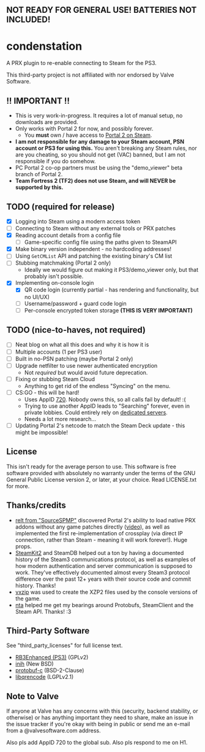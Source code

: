 ## NOT READY FOR GENERAL USE! BATTERIES NOT INCLUDED!

# condenstation

A PRX plugin to re-enable connecting to Steam for the PS3.

This third-party project is not affiliated with nor endorsed by Valve Software.

## !! IMPORTANT !!

* This is very work-in-progress. It requires a lot of manual setup, no downloads are provided.
* Only works with Portal 2 for now, and possibly forever.
    * You **must** own / have access to [Portal 2 on Steam](https://store.steampowered.com/app/620/).
* **I am not responsible for any damage to your Steam account, PSN account or PS3 for using this.** You aren't breaking any Steam rules, nor are you cheating, so you should not get (VAC) banned, but I am not responsible if you do somehow.
* PC Portal 2 co-op partners must be using the "demo_viewer" beta branch of Portal 2.
* **Team Fortress 2 (TF2) does not use Steam, and will NEVER be supported by this.**

## TODO (required for release)

* [x] Logging into Steam using a modern access token
* [ ] Connecting to Steam without any external tools or PRX patches
* [x] Reading account details from a config file
    * [ ] Game-specific config file using the paths given to SteamAPI
* [x] Make binary version independent - no hardcoding addresses!
* [ ] Using `GetCMList` API and patching the existing binary's CM list
* [ ] Stubbing matchmaking (Portal 2 only)
    * Ideally we would figure out making it PS3/demo_viewer only, but that probably isn't possible.
* [x] Implementing on-console login
    * [x] QR code login (currently partial - has rendering and functionality, but no UI/UX)
    * [ ] Username/password + guard code login
    * [ ] Per-console encrypted token storage **(THIS IS VERY IMPORTANT)**

## TODO (nice-to-haves, not required)

* [ ] Neat blog on what all this does and why it is how it is
* [ ] Multiple accounts (1 per PS3 user)
* [ ] Built in no-PSN patching (maybe Portal 2 only)
* [ ] Upgrade netfilter to use newer authenticated encryption
   * Not *required* but would avoid future deprecation.
* [ ] Fixing or stubbing Steam Cloud
   * Anything to get rid of the endless "Syncing" on the menu.
* [ ] CS:GO - this will be hard!
   * Uses AppID [720](https://steamdb.info/app/720/). Nobody owns this, so all calls fail by default! :(
   * Trying to use another AppID leads to "Searching" forever, even in private lobbies. Could entirely rely on [dedicated servers](https://steamdb.info/app/790/).
   * Needs a lot more research...
* [ ] Updating Portal 2's netcode to match the Steam Deck update - this might be impossible!

## License

This isn't ready for the average person to use. This software is free software
provided with absolutely no warranty under the terms of the GNU General Public
License version 2, or later, at your choice. Read LICENSE.txt for more.

## Thanks/credits

* [relt from "SourceSPMP"](https://github.com/SourceSPMP/PS3Plugins) discovered Portal 2's ability to load native PRX addons without any game patches directly ([video](https://www.youtube.com/watch?v=3_jE5osEfRo)), as well as implemented the first re-implementation of crossplay (via direct IP connection, rather than Steam - meaning it will work forever!). Huge props.
* [SteamKit2](https://github.com/SteamRE/SteamKit) and SteamDB helped out a ton by having a documented history of the Steam3 communications protocol, as well as examples of how modern authentication and server communication is supposed to work. They've effectively documented almost every Steam3 protocol difference over the past 12+ years with their source code and commit history. Thanks!
* [vxzip](https://github.com/CRACKbomber/vxzip) was used to create the XZP2 files used by the console versions of the game.
* [nta](https://ntauthority.me) helped me get my bearings around Protobufs, SteamClient and the Steam API. Thanks! :3

## Third-Party Software

See "third_party_licenses" for full license text.

* [RB3Enhanced (PS3)](https://github.com/InvoxiPlayGames/RB3Enhanced) (GPLv2)
* [inih](https://github.com/benhoyt/inih) (New BSD)
* [protobuf-c](https://github.com/protobuf-c/protobuf-c) (BSD-2-Clause)
* [libqrencode](https://github.com/fukuchi/libqrencode) (LGPLv2.1)

## Note to Valve

If anyone at Valve has any concerns with this (security, backend stability, or otherwise) or has anything important they need to share, make an issue in the issue tracker if you're okay with being in public or send me an e-mail from a @valvesoftware.com address.

Also pls add AppID 720 to the global sub. Also pls respond to me on H1.
